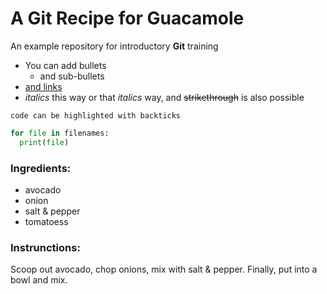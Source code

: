 # A Git Recipe for Guacamole
An example repository for introductory **Git** training

<!-- HTML comment -->

- You can add bullets
  - and sub-bullets
- [and links](https://bio-it.embl.de)
- _italics_ this way or that *italics* way, and ~~strikethrough~~ is also possible

`code can be highlighted with backticks`

```Python
for file in filenames:
  print(file)
```

### Ingredients:

- avocado
- onion
- salt & pepper
- tomatoess

### Instrunctions:

Scoop out avocado, chop onions, mix with salt & pepper. Finally, put into a bowl and mix.
